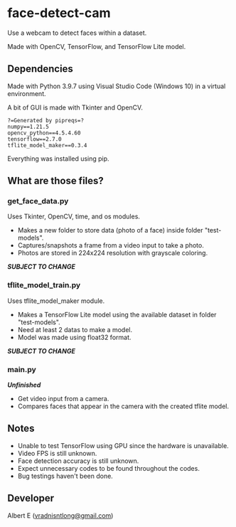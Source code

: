 # face-detect-cam
Use a webcam to detect faces within a dataset.

Made with OpenCV, TensorFlow, and TensorFlow Lite model.

## Dependencies
Made with Python 3.9.7 using Visual Studio Code (Windows 10) in a virtual environment.

A bit of GUI is made with Tkinter and OpenCV.
```
?=Generated by pipreqs=?
numpy==1.21.5
opencv_python==4.5.4.60
tensorflow==2.7.0
tflite_model_maker==0.3.4
```
Everything was installed using pip.

## What are those files?
### get_face_data.py
Uses Tkinter, OpenCV, time, and os modules.
- Makes a new folder to store data (photo of a face) inside folder "test-models".
- Captures/snapshots a frame from a video input to take a photo.
- Photos are stored in 224x224 resolution with grayscale coloring.

_**SUBJECT TO CHANGE**_

### tflite_model_train.py
Uses tflite_model_maker module.
- Makes a TensorFlow Lite model using the available dataset in folder "test-models".
- Need at least 2 datas to make a model.
- Model was made using float32 format.

_**SUBJECT TO CHANGE**_

### main.py
_**Unfinished**_
- Get video input from a camera.
- Compares faces that appear in the camera with the created tflite model.

## Notes
- Unable to test TensorFlow using GPU since the hardware is unavailable.
- Video FPS is still unknown.
- Face detection accuracy is still unknown.
- Expect unnecessary codes to be found throughout the codes.
- Bug testings haven't been done.

## Developer
Albert E (vradnisntlong@gmail.com)
